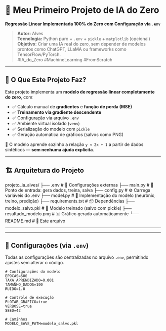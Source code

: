 # 🧠 Meu Primeiro Projeto de IA do Zero  
**Regressão Linear Implementada 100% do Zero com Configuração via `.env`**

> **Autor:** Alves  
> **Tecnologia:** Python puro + `.env` + `pickle` + `matplotlib` (opcional)  
> **Objetivo:** Criar uma IA real do zero, sem depender de modelos prontos como ChatGPT, LLaMA ou frameworks como TensorFlow/PyTorch.  
> \#IA_do_Zero \#MachineLearning \#FromScratch

---

## 🎯 O Que Este Projeto Faz?

Este projeto implementa um **modelo de regressão linear completamente do zero**, com:

- ✅ Cálculo manual de **gradientes** e **função de perda (MSE)**
- ✅ **Treinamento via gradiente descendente**
- ✅ Configuração via arquivo `.env`
- ✅ Ambiente virtual isolado (`venv`)
- ✅ Serialização do modelo com `pickle`
- ✅ Geração automática de gráficos (salvos como PNG)

🎯 O modelo aprende sozinho a relação `y ≈ 2x + 1` a partir de dados sintéticos — **sem nenhuma ajuda explícita**.

---

## 🏗️ Arquitetura do Projeto

projeto_ia_alves/
├── .env                   # 🔧 Configurações externas
├── main.py                # 🚀 Ponto de entrada: gera dados, treina, salva
├── config.py              # ⚙️ Carrega variáveis do .env
├── model.py               # 🧠 Implementação do modelo (neurônio, treino, predição)
├── requirements.txt       # 📦 Dependências
├── modelo_salvo.pkl       # 💾 Modelo treinado (salvo com pickle)
├── resultado_modelo.png   # 📊 Gráfico gerado automaticamente
└── README.md              # 📖 Este arquivo



---


---

## 🔧 Configurações (via `.env`)

Todas as configurações são centralizadas no arquivo `.env`, permitindo ajustes sem alterar o código.

```env
# Configurações do modelo
EPOCAS=500
TAXA_APRENDIZADO=0.001
TAMANHO_DADOS=100
RUIDO=1.0

# Controle de execução
PLOTAR_GRAFICO=true
VERBOSE=true
SEED=42

# Caminhos
MODELO_SAVE_PATH=modelo_salvo.pkl